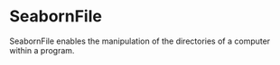 # SeabornFile
SeabornFile enables the manipulation of the directories of a computer 
within a program.